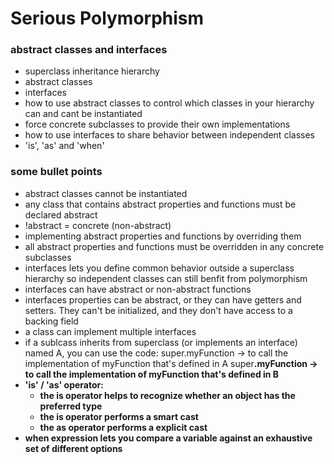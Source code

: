 # Serious Polymorphism
### abstract classes and interfaces

- superclass inheritance hierarchy
- abstract classes
- interfaces
- how to use abstract classes to control which classes in your hierarchy can and cant be instantiated
- force concrete subclasses to provide their own implementations
- how to use interfaces to share behavior between independent classes
- 'is', 'as' and 'when'

### some bullet points
- abstract classes cannot be instantiated
- any class that contains abstract properties and functions must be declared abstract
- !abstract = concrete (non-abstract)
- implementing abstract properties and functions by overriding them
- all abstract properties and functions must be overridden in any concrete subclasses
- interfaces lets you define common behavior outside a superclass hierarchy so independent classes can still benfit from polymorphism
- interfaces can have abstract or non-abstract functions
- interfaces properties can be abstract, or they can have getters and setters. They can't be initialized, and they don't have access to a backing field
- a class can implement multiple interfaces
- if a sublcass inherits from superclass (or implements an interface) named A, you can use the code:
  super<A>.myFunction -> to call the implementation of myFunction that's defined in A
  super<B>.myFunction -> to call the implementation of myFunction that's defined in B
- 'is' / 'as' operator:
  - the is operator helps to recognize whether an object has the preferred type
  - the is operator performs a smart cast
  - the as operator performs a explicit cast
- when expression lets you compare a variable against an exhaustive set of different options